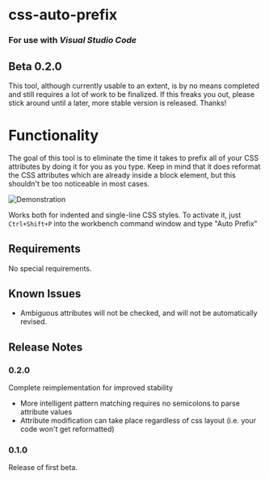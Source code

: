 # css-auto-prefix

### For use with _Visual Studio Code_

## Beta 0.2.0

This tool, although currently usable to an extent, is by no means completed and still requires a lot of work to be finalized. If this freaks you out, please stick around until a later, more stable version is released. Thanks!

# Functionality

The goal of this tool is to eliminate the time it takes to prefix all of your CSS attributes by doing it for you as you type. Keep in mind that it does reformat the CSS attributes which are already inside a block element, but this shouldn't be too noticeable in most cases.

![Demonstration](https://raw.githubusercontent.com/stevengeeky/css-auto-prefix/master/images/demonstration.gif)

Works both for indented and single-line CSS styles. To activate it, just `Ctrl+Shift+P` into the workbench command window and type "Auto Prefix"

## Requirements

No special requirements.

## Known Issues

* Ambiguous attributes will not be checked, and will not be automatically revised.

## Release Notes

### 0.2.0

Complete reimplementation for improved stability
* More intelligent pattern matching requires no semicolons to parse attribute values
* Attribute modification can take place regardless of css layout (i.e. your code won't get reformatted)

### 0.1.0

Release of first beta.